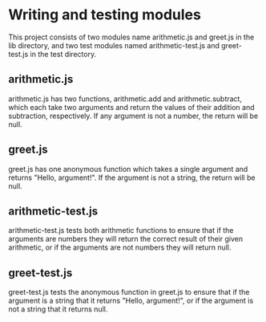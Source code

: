 # Writing and testing modules

This project consists of two modules name arithmetic.js and greet.js in the lib directory, and two test modules named arithmetic-test.js and greet-test.js in the test directory.

## arithmetic.js

arithmetic.js has two functions, arithmetic.add and arithmetic.subtract, which each take two arguments and return the values of their addition and subtraction, respectively. If any argument is not a number, the return will be null.

## greet.js

greet.js has one anonymous function which takes a single argument and returns "Hello, argument!". If the argument is not a string, the return will be null.

## arithmetic-test.js

arithmetic-test.js tests both arithmetic functions to ensure that if the arguments are numbers they will return the correct result of their given arithmetic, or if the arguments are not numbers they will return null.

## greet-test.js

greet-test.js tests the anonymous function in greet.js to ensure that if the argument is a string that it returns "Hello, argument!", or if the argument is not a string that it returns null.
